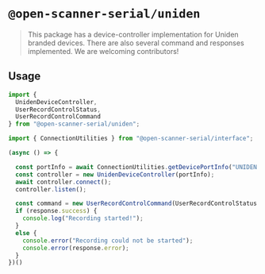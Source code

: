 # `@open-scanner-serial/uniden`

> This package has a device-controller implementation for Uniden branded devices. There are also several command and responses implemented. We are welcoming contributors!

## Usage

```js
import {
  UnidenDeviceController, 
  UserRecordControlStatus, 
  UserRecordControlCommand 
} from "@open-scanner-serial/uniden";

import { ConnectionUtilities } from "@open-scanner-serial/interface";

(async () => {

  const portInfo = await ConnectionUtilities.getDevicePortInfo("UNIDEN AMERICA CORP.");
  const controller = new UnidenDeviceController(portInfo);
  await controller.connect();
  controller.listen();

  const command = new UserRecordControlCommand(UserRecordControlStatus.Start);
  if (response.success) {
    console.log("Recording started!");
  }
  else {
    console.error("Recording could not be started");
    console.error(response.error);
  }
})()
```
